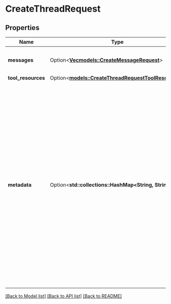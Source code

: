 # CreateThreadRequest

## Properties

Name | Type | Description | Notes
------------ | ------------- | ------------- | -------------
**messages** | Option<[**Vec<models::CreateMessageRequest>**](CreateMessageRequest.md)> | A list of [messages](https://platform.openai.com/docs/api-reference/messages) to start the thread with. | [optional]
**tool_resources** | Option<[**models::CreateThreadRequestToolResources**](CreateThreadRequest_tool_resources.md)> |  | [optional]
**metadata** | Option<**std::collections::HashMap<String, String>**> | Set of 16 key-value pairs that can be attached to an object. This can be useful for storing additional information about the object in a structured format, and querying for objects via API or the dashboard.   Keys are strings with a maximum length of 64 characters. Values are strings with a maximum length of 512 characters.  | [optional]

[[Back to Model list]](../README.md#documentation-for-models) [[Back to API list]](../README.md#documentation-for-api-endpoints) [[Back to README]](../README.md)


